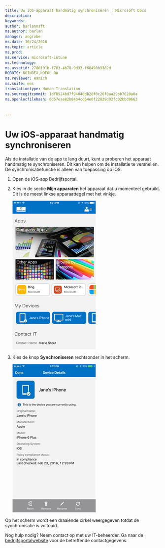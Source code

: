 ```yaml
---
title: Uw iOS-apparaat handmatig synchroniseren | Microsoft Docs
description: 
keywords: 
author: barlanmsft
ms.author: barlan
manager: angrobe
ms.date: 10/24/2016
ms.topic: article
ms.prod: 
ms.service: microsoft-intune
ms.technology: 
ms.assetid: 2780101b-f703-4b78-9d33-f68490b9382d
ROBOTS: NOINDEX,NOFOLLOW
ms.reviewer: esmich
ms.suite: ems
translationtype: Human Translation
ms.sourcegitcommit: 1df8924bd7f94040db28f0c26f0aa29bb7620a0a
ms.openlocfilehash: 6d57eae82b84b4cd64e0f22829d02fc02bbd9663


---
```



# <a name="sync-your-ios-device-manually"></a>Uw iOS-apparaat handmatig synchroniseren

Als de installatie van de app te lang duurt, kunt u proberen het apparaat handmatig te synchroniseren. Dit kan helpen om de installatie te versnellen. De synchronisatiefunctie is alleen van toepassing op iOS.

1. Open de iOS-app Bedrijfsportal.

2. Kies in de sectie **Mijn apparaten** het apparaat dat u momenteel gebruikt. Dit is de meest linkse apparaattegel met het vinkje.

    ![Apparaatscherm met de sectie Mijn apparaten](./media/ios-sync-1-comp-portal-apps.png)

3.  Kies de knop **Synchroniseren** rechtsonder in het scherm.

    ![Apparaatgegevens met de knop Synchroniseren](./media/ios-sync-2-sync-button.png)

Op het scherm wordt een draaiende cirkel weergegeven totdat de synchronisatie is voltooid.

Nog hulp nodig? Neem contact op met uw IT-beheerder. Ga naar de [bedrijfsportalwebsite](http://portal.manage.microsoft.com) voor de betreffende contactgegevens.



<!--HONumber=Dec16_HO3-->


